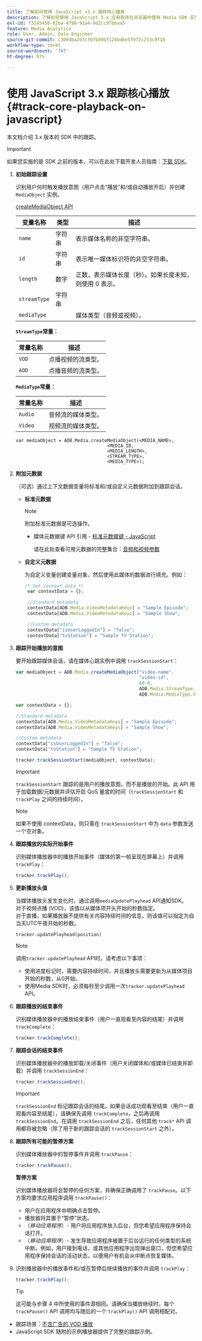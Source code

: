 ```yaml
---
title: 了解如何使用 JavaScript v3.x 跟踪核心播放
description: 了解如何使用 JavaScript 3.x 应用程序在浏览器中使用 Media SDK 实施核心跟踪。
exl-id: f3145450-82ba-4790-91a4-9d2cc97bbaa5
feature: Media Analytics
role: User, Admin, Data Engineer
source-git-commit: c308dba2d7cf07b89bf124bd6e5f972c253c9f18
workflow-type: tm+mt
source-wordcount: '747'
ht-degree: 87%

---
```


# 使用 JavaScript 3.x 跟踪核心播放{#track-core-playback-on-javascript}

本文档介绍 3.x 版本的 SDK 中的跟踪。

>[!IMPORTANT]
>
>如果您实施的是 SDK 之前的版本，可以在此处下载开发人员指南：[下载 SDK](/help/getting-started/download-sdks.md)。

1. **初始跟踪设置**

   识别用户何时触发播放意图（用户点击“播放”和/或自动播放开启）并创建 `MediaObject` 实例。

   [createMediaObject API](https://adobe-marketing-cloud.github.io/media-sdks/reference/javascript/MediaHeartbeat.html#.createMediaObject)

   | 变量名称 | 类型 | 描述 |
   | --- | --- | --- |
   | `name` | 字符串 | 表示媒体名称的非空字符串。 |
   | `id` | 字符串 | 表示唯一媒体标识符的非空字符串。 |
   | `length` | 数字 | 正数，表示媒体长度（秒）。如果长度未知，则使用 0 表示。 |
   | `streamType` | 字符串 |   |
   | `mediaType` | | 媒体类型（音频或视频）。 |

   **`StreamType`常量：**

   | 常量名称 | 描述   |
   |---|---|
   | `VOD` | 点播视频的流类型。 |
   | `AOD` | 点播音频的流类型。 |

   **`MediaType`常量：**

   | 常量名称 | 描述 |
   |---|---|
   | `Audio` | 音频流的媒体类型。 |
   | `Video` | 视频流的媒体类型。 |

   ```
   var mediaObject = ADB.Media.createMediaObject(<MEDIA_NAME>,
                                     <MEDIA_ID,
                                     <MEDIA_LENGTH>,
                                     <STREAM_TYPE>,
                                     <MEDIA_TYPE>);
   ```

1. **附加元数据**

   （可选）通过上下文数据变量将标准和/或自定义元数据附加到跟踪会话。

   * **标准元数据**

     >[!NOTE]
     >
     >附加标准元数据是可选操作。

      * 媒体元数据键 API 引用 - [标准元数据键 - JavaScript](https://adobe-marketing-cloud.github.io/media-sdks/reference/javascript)

        请在此处查看可用元数据的完整集合：[音频和视频参数](/help/implementation/variables/audio-video-parameters.md)

   * **自定义元数据**

     为自定义变量创建变量对象，然后使用此媒体的数据进行填充。例如：

     ```js
     /* Set context data */
      var contextData = {};
     
      //Standard metadata
      contextData[ADB.Media.VideoMetadataKeys] = "Sample Episode";
      contextData[ADB.Media.VideoMetadataKeys] = "Sample Show";
     
      //Custom metadata
      contextData["isUserLoggedIn"] = "false";
      contextData["tvStation"] = "Sample TV Station";
     ```

1. **跟踪开始播放的意图**

   要开始跟踪媒体会话，请在媒体心跳实例中调用 `trackSessionStart`：

   ```js
   var mediaObject = ADB.Media.createMediaObject("video-name",
                                                 "video-id",
                                                 60.0,
                                                 ADB.Media.StreamType.VOD,
                                                 ADB.Media.MediaType.Video);
   
   var contextData = {};
   
   //Standard metadata
   contextData[ADB.Media.VideoMetadataKeys] = "Sample Episode";
   contextData[ADB.Media.VideoMetadataKeys] = "Sample Show";
   
   //Custom metadata
   contextData["isUserLoggedIn"] = "false";
   contextData["tvStation"] = "Sample TV Station";
   
   tracker.trackSessionStart(mediaObject, contextData);
   ```

   >[!IMPORTANT]
   >
   >`trackSessionStart` 跟踪的是用户的播放意图，而不是播放的开始。此 API 用于加载数据/元数据并评估开启 QoS 量度的时间（`trackSessionStart` 和 `trackPlay` 之间的持续时间）。

   >[!NOTE]
   >
   >如果不使用 contextData，则只需在 `trackSessionStart` 中为 `data` 参数发送一个空对象。

1. **跟踪播放的实际开始事件**

   识别媒体播放器中的播放开始事件（媒体的第一帧呈现在屏幕上）并调用 `trackPlay`：

   ```js
   tracker.trackPlay();
   ```

1. **更新播放头值**

   当媒体播放头发生变化时，通过调用`mediaUpdatePlayhead` API通知SDK。 <br />对于视频点播 (VOD)，该值以从媒体项开头开始的秒数指定。<br />对于直播，如果播放器不提供有关内容持续时间的信息，则该值可以指定为自当天UTC午夜开始的秒数。

   ```
   tracker.updatePlayhead(position)
   ```

   >[!NOTE]
   >
   >调用`tracker.updatePlayhead` API时，请考虑以下事项：
   >* 使用进度标记时，需要内容持续时间，并且播放头需要更新为从媒体项目开始的秒数，从0开始。
   >* 使用Media SDK时，必须每秒至少调用一次`tracker.updatePlayhead` API。

1. **跟踪播放的结束事件**

   识别媒体播放器中的播放结束事件（用户一直观看至内容的结尾）并调用 `trackComplete`：

   ```js
   tracker.trackComplete();
   ```

1. **跟踪会话的结束事件**

   识别媒体播放器中的播放卸载/关闭事件（用户关闭媒体和/或媒体已结束并卸载）并调用 `trackSessionEnd`：

   ```js
   tracker.trackSessionEnd();
   ```

   >[!IMPORTANT]
   >
   >`trackSessionEnd` 标记跟踪会话的结尾。如果会话成功观看至结束（用户一直观看内容至结尾），请确保先调用 `trackComplete`，之后再调用 `trackSessionEnd`。在调用 `trackSessionEnd` 之后，任何其他 `track*` API 调用都将被忽略（除了用于新的跟踪会话的 `trackSessionStart` 之外）。

1. **跟踪所有可能的暂停方案**

   识别媒体播放器中的暂停事件并调用 `trackPause`：

   ```js
   tracker.trackPause();
   ```

   **暂停方案**

   识别媒体播放器将会暂停的任何方案，并确保正确调用了 `trackPause`。以下方案均要求应用程序调用 `trackPause()`：

   * 用户在应用程序中明确点击暂停。
   * 播放器将其置于“暂停”状态。
   * （*移动应用程序*）- 用户将应用程序放入后台，但您希望应用程序保持会话打开。
   * （*移动应用程序*）- 发生导致应用程序被置于后台运行的任何类型的系统中断。例如，用户接到电话，或其他应用程序出现弹出窗口，但您希望应用程序保持会话的活动状态，以便用户有机会从中断点恢复媒体。

1. 识别播放器中的播放事件和/或在暂停后继续播放的事件并调用 `trackPlay`：

   ```js
   tracker.trackPlay();
   ```

   >[!TIP]
   >
   >这可能与步骤 4 中所使用的事件源相同。请确保当播放继续时，每个 `trackPause()` API 调用均与随后的一个 `trackPlay()` API 调用相配对。

* 跟踪场景：[不含广告的 VOD 播放](/help/use-cases/tracking-scenarios/vod-no-intrs-details.md)
* JavaScript SDK 随附的示例播放器提供了完整的跟踪示例。
